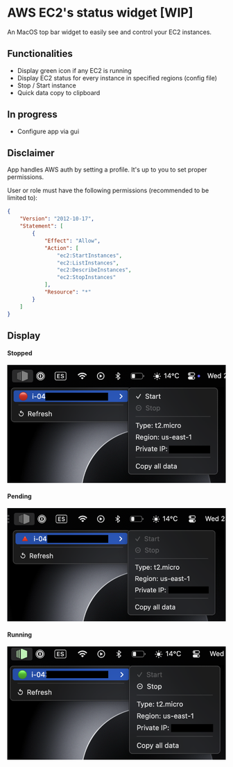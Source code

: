 # AWS EC2's status widget [WIP]
An MacOS top bar widget to easily see and control your EC2 instances.


## Functionalities

- Display green icon if any EC2 is running
- Display EC2 status for every instance in specified regions (config file)
- Stop / Start instance
- Quick data copy to clipboard


## In progress
- Configure app via gui


## Disclaimer
App handles AWS auth by setting a profile. It's up to you to set proper permissions. 

User or role must have the following permissions (recommended to be limited to):

```json
{
	"Version": "2012-10-17",
	"Statement": [
		{
			"Effect": "Allow",
			"Action": [
				"ec2:StartInstances",
				"ec2:ListInstances",
				"ec2:DescribeInstances",
				"ec2:StopInstances"
			],
			"Resource": "*"
		}
	]
}
```

## Display
#### Stopped
![image](./img/screenshots/stopped.png)

#### Pending
![image](./img/screenshots/pending.png)

#### Running
![image](./img/screenshots/running.png)